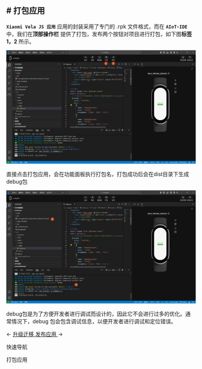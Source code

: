<!-- 源地址: https://iot.mi.com/vela/quickapp/zh/tools/release/start.html -->

## # 打包应用

**`Xiaomi Vela JS 应用`** 应用的封装采用了专门的 .rpk 文件格式，而在 **`AIoT-IDE`** 中，我们在**顶部操作栏** 提供了打包，发布两个按钮对项目进行打包，如下图**标签1，2** 所示。

![alt text](../../images/ide-debug-10.cf230f3a.png)

直接点击打包应用，会在功能面板执行打包名，打包成功后会在dist目录下生成debug包

![alt text](../../images/ide-debug-11.c367d0d1.png)

debug包是为了方便开发者进行调试而设计的，因此它不会进行过多的优化。通常情况下，debug 包会包含调试信息，以便开发者进行调试和定位错误。

← [ 升级迁移 ](</vela/quickapp/zh/tools/toolkit/update.html>) [ 发布应用 ](</vela/quickapp/zh/tools/release/release.html>) → 

快速导航

打包应用
